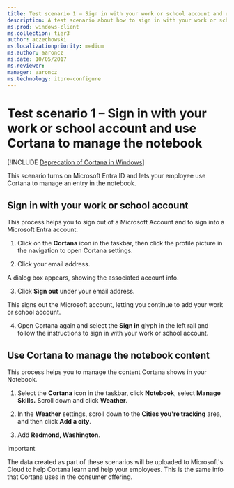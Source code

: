 ```yaml
---
title: Test scenario 1 – Sign in with your work or school account and use Cortana to manage the notebook
description: A test scenario about how to sign in with your work or school account and use Cortana to manage the notebook.
ms.prod: windows-client
ms.collection: tier3
author: aczechowski
ms.localizationpriority: medium
ms.author: aaroncz
ms.date: 10/05/2017
ms.reviewer: 
manager: aaroncz
ms.technology: itpro-configure
---
```


# Test scenario 1 – Sign in with your work or school account and use Cortana to manage the notebook
<!--Using include for Cortana in Windows deprecation -->
[!INCLUDE [Deprecation of Cortana in Windows](./includes/cortana-deprecation.md)]

This scenario turns on Microsoft Entra ID and lets your employee use Cortana to manage an entry in the notebook.

## Sign in with your work or school account

This process helps you to sign out of a Microsoft Account and to sign into a Microsoft Entra account.

1. Click on the  **Cortana**  icon in the taskbar, then click the profile picture in the navigation to open Cortana settings.

2. Click your email address.

A dialog box appears, showing the associated account info.

3. Click **Sign out** under your email address.

This signs out the Microsoft account, letting you continue to add your work or school account.

4. Open Cortana again and select the  **Sign in** glyph in the left rail and follow the instructions to sign in with your work or school account.

## Use Cortana to manage the notebook content

This process helps you to manage the content Cortana shows in your Notebook.

1. Select the  **Cortana**  icon in the taskbar, click **Notebook**, select **Manage Skills.** Scroll down and click  **Weather**.

2. In the  **Weather**  settings, scroll down to the  **Cities you're tracking** area, and then click **Add a city**.

3. Add **Redmond, Washington**.

> [!IMPORTANT]
> The data created as part of these scenarios will be uploaded to Microsoft's Cloud to help Cortana learn and help your employees. This is the same info that Cortana uses in the consumer offering.
